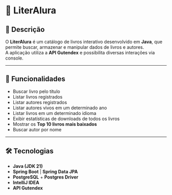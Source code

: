# 📌 LiterAlura

## 📖 Descrição
O **LiterAlura** é um catálogo de livros interativo desenvolvido em **Java**, que permite buscar, armazenar e manipular dados de livros e autores.  
A aplicação utiliza a **API Gutendex** e possibilita diversas interações via console.

---

## 🎯 Funcionalidades
- Buscar livro pelo título  
- Listar livros registrados  
- Listar autores registrados  
- Listar autores vivos em um determinado ano  
- Listar livros em um determinado idioma  
- Exibir estatísticas de downloads de todos os livros  
- Mostrar os **Top 10 livros mais baixados**  
- Buscar autor por nome  

---

## 🛠️ Tecnologias
- **Java (JDK 21)**  
- **Spring Boot** | **Spring Data JPA**  
- **PostgreSQL** + **Postgres Driver**  
- **IntelliJ IDEA**  
- **API Gutendex**
